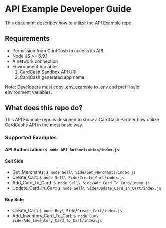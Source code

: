 # API Example Developer Guide

This document describes how to utilize the API Example repo.

## Requirements

* Permission from CardCash to access its API.
* Node JS >= 6.9.1
* A network connection
* Environment Variables:
  1. CardCash Sandbox API URI
  2. CardCash generated app name

Note: Developers must copy .env_example to .env and prefill said environment variables.


## What does this repo do?

This API Example repo is designed to show a CardCash Partner how utilize CardCashs API in the most basic way.

### Supported Examples
#### API Authorization: `` $ node API_Authorization/index.js ``
#### Sell Side
- Get_Merchants: ``$ node Sell\ Side/Get_Merchants/index.js ``
- Create_Cart: ``$ node Sell\ Side/Create_Cart/index.js   ``
- Add_Card_To_Card: ``$ node Sell\ Side/Add_Card_To_Card/index.js ``
- Update_Card_In_Cart: ``$ node Sell\ Side/Update_Card_In_Cart/index.js   ``
#### Buy Side
- Create_Cart: ``$ node Buy\ Side/Create_Cart/index.js   ``
- Add_Inventory_Card_To_Cart: `` $ node Buy\ Side/Add_Inventory_Card_To_Cart/index.js `` 